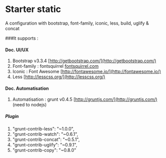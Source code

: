 # Starter static 

A configuration with bootstrap, font-family, iconic, less, build, uglify & concat

###It supports :
#### Doc. UI/UX
1. Bootstrap v3.3.4 [http://getbootstrap.com/](http://getbootstrap.com/)
2. Font-family : fontsquirrel [fontsquirrel.com](http://fontsquirrel.com)
3. Iconic : Font Awesome [http://fontawesome.io/](http://fontawesome.io/)
4. Less [http://lesscss.org/](http://lesscss.org/)

#### Doc. Automatisation
1. Automatisation : grunt v0.4.5 [http://gruntjs.com/](http://gruntjs.com/) (need to nodejs)
##### Plugin
1. "grunt-contrib-less": "~1.0.0",
2. "grunt-contrib-watch": "~0.6.1",
3. "grunt-contrib-concat": "~0.5.1",
4. "grunt-contrib-uglify": "~0.9.1",
5. "grunt-contrib-copy": "~0.8.0"


